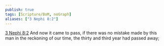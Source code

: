 ```yaml
---
publish: true
tags: [Scripture/BoM, noGraph]
aliases: ["3 Nephi 8:2"]
---
```

[3 Nephi 8:2](https://churchofjesuschrist.org/study/scriptures/bofm/3-ne/8?lang=eng&id=p2#p2) And now it came to pass, if there was no mistake made by this man in the reckoning of our time, the thirty and third year had passed away;
